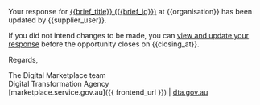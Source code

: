 Your response for [{{brief_title}} ({{brief_id}})]({{brief_url}}) at {{organisation}} has been updated by {{supplier_user}}.  
  
If you did not intend changes to be made, you can [view and update your response]({{brief_response_url}}) before the opportunity closes on {{closing_at}}.
  
Regards,  
  
The Digital Marketplace team  
Digital Transformation Agency  
[marketplace.service.gov.au]({{ frontend_url }}) | [dta.gov.au](https://dta.gov.au)
